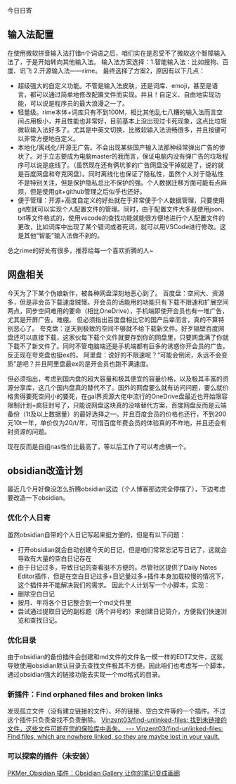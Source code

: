 今日日寄
## 输入法配置
在使用微软拼音输入法打错n个词语之后，咱们实在是忍受不了微软这个智障输入法了，于是开始转向其他输入法。
输入法方案选择：1.智能输入法：比如搜狗、百度、讯飞 2.开源输入法——rime。
最终选择了方案2，原因有以下几点：
- 超级强大的自定义功能。不管是输入法皮肤，还是词库、emoji，甚至是语言，都可以通过简单地修改配置文件而实现。并且！自定义、自由地实现功能，可以说是程序员的最大浪漫之一了。
- 轻量级。rime本体+词库只有不到100M，相比其他乱七八糟的输入法而言空间占用极小，并且性能也非常好，目前基本上没出现过卡死现象，这点比垃圾微软输入法好多了。尤其是中英文切换，比微软输入法流畅很多，并且按键可以非常方便地自定义。
- 本地化/离线化/开源无广告。不会出现某些国产输入法那种经常弹出广告的惨状了。对于立志要成为电脑master的我而言，保证电脑内没有弹广告的垃圾程序可以说是底线了。（虽然现在还有俩坑爹的广告网盘没干掉就是了，说的就是百度网盘和夸克网盘）。同时离线化也保证了隐私性，虽然个人对于隐私性不是特别关注，但是保护隐私总比不保护的强。个人数据迁移方面可能有点麻烦，但是使用git+github管理之后似乎也还好。
- 便于管理：开源+高度自定义的好处就在于非常便于个人数据管理，只要使用git库就可以实现个人配置文件的管理。同时，由于配置文件大多是使用json、txt等文件格式的，使用vscode的查找功能就能很方便地进行个人配置文件的更改，比如词库中出现了某个错词或者死词，就可以用VSCode进行修改。这是其他“智能”输入法做不到的。

总之rime的好处有很多，推荐给每一个喜欢折腾的人~

## 网盘相关
今天为了下某个伪娘新作，被各种网盘深刻地恶心到了。
百度盘：空间大、资源多，但是非会员下载速度贼慢。开会员的话能用的功能只有下载不限速和扩展空间两点，同步空间难用的要命（相比OneDrive），手机端即使开会员也有一堆广告，尤其是开屏广告，难绷。 但必须指出百度盘相比它的国产后辈而言，真的不算特别恶心了。
夸克盘：逆天到极致的空间不够就不给下载新文件。好歹隔壁百度网盘还可以直接下载，这家伙每下载个文件就要存到你的网盘里，只要网盘满了你就下载不了新文件了。同时不管电脑端还是手机端都有巨多的诱惑你开会员的广告。反正现在夸克盘也挺ex的。
阿里盘：说好的不限速呢？“可能会倒闭，永远不会变质”是吧？并且阿里盘最ex的是开会员也跑不满速度。

但必须指出，考虑到国内盘的超大容量和极其便宜的容量价格，以及极其丰富的资源分享库，这几个国内盘真的替代不了。国外的网盘要么就有访问问题，要么就价格贵得要死空间小的要死，在gal界资源大佬中流行的OneDrive盘最近也开始限容限制计划+疯狂封号了，只能说网盘这块真的没啥替代方案，百度网盘反而是云端备份（1t及以上数据量）的最好选择之一。并且百度会员的价格也还行，不到200元10t一年，单价仅为20/t/年，可惜百度年费会员的体验真的不咋地，并且还会有封资源的问题。

现在反而是自组nas性价比最高了，等以后工作了可以考虑搞一个。

## obsidian改造计划
最近几个月好像没怎么折腾obsidian这边（个人博客那边完全停摆了），下边考虑要改造一下obsidian。
### 优化个人日寄
虽然obsidian自带的个人日记写起来挺方便的，但是有以下问题：
- 打开obsidian就会自动创建今天的日记，但是咱们常常忘记写日记了，这就会导致有大量的空白日记存在
- 由于日记过多，导致日记的查看挺不方便的。尽管社区提供了Daily Notes Editor插件，但是在空白日记过多+日记量过多+插件本身加载较慢的情况下，这个插件并不能解决我们的需求。
因此个人计划写一个小脚本，实现：
- 删除空白日记
- 按月、年将各个日记整合到一个md文件里
- 尝试通过提取日记的副标题（两个井号的）来创建日记简介，方便我们快速浏览和查找日记。

### 优化目录
由于obsidian的备份插件会创建和md文件的文件名一模一样的EDTZ文件，这就导致使用obsidian默认目录去查找文件极其不方便。因此咱们也考虑写一个脚本，通过obsidian强大的链接功能去实现一个md格式的目录。

### 新插件：Find orphaned files and broken links
发现孤立文件（没有建立链接的文件）、坏的链接、空白文件等的一个插件。不过这个插件只负责查找不负责删除。
[Vinzent03/find-unlinked-files: 找到未链接的文件，这些文件可能在您的保险库中丢失。 --- Vinzent03/find-unlinked-files: Find files, which are nowhere linked, so they are maybe lost in your vault.](https://github.com/Vinzent03/find-unlinked-files)

### 可以探索的插件（未安装）
[PKMer_Obsidian 插件：Obsidian Gallery 让你的笔记变成画廊](https://pkmer.cn/Pkmer-Docs/10-obsidian/obsidian%E7%A4%BE%E5%8C%BA%E6%8F%92%E4%BB%B6/obsidian-gallery/)